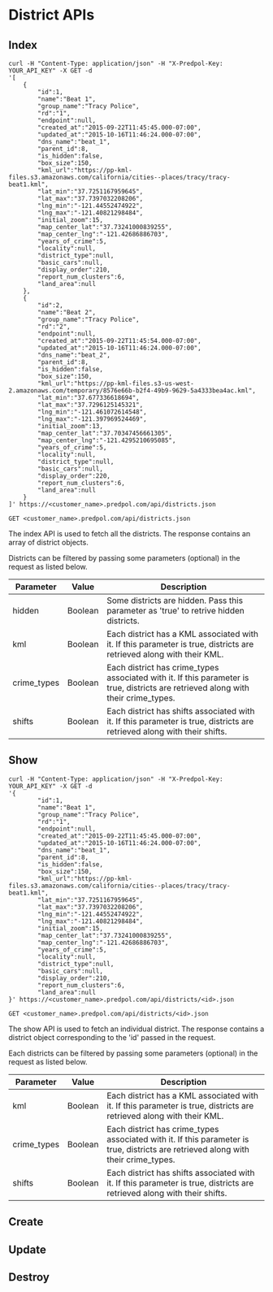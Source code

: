 # District APIs

## Index

```shell
curl -H "Content-Type: application/json" -H "X-Predpol-Key: YOUR_API_KEY" -X GET -d 
'[
    {
        "id":1,
        "name":"Beat 1",
        "group_name":"Tracy Police",
        "rd":"1",
        "endpoint":null,
        "created_at":"2015-09-22T11:45:45.000-07:00",
        "updated_at":"2015-10-16T11:46:24.000-07:00",
        "dns_name":"beat_1",
        "parent_id":8,
        "is_hidden":false,
        "box_size":150,
        "kml_url":"https://pp-kml-files.s3.amazonaws.com/california/cities--places/tracy/tracy-beat1.kml",
        "lat_min":"37.7251167959645",
        "lat_max":"37.7397032208206",
        "lng_min":"-121.44552474922",
        "lng_max":"-121.40821298484",
        "initial_zoom":15,
        "map_center_lat":"37.73241000839255",
        "map_center_lng":"-121.42686886703",
        "years_of_crime":5,
        "locality":null,
        "district_type":null,
        "basic_cars":null,
        "display_order":210,
        "report_num_clusters":6,
        "land_area":null
    },
    {
        "id":2,
        "name":"Beat 2",
        "group_name":"Tracy Police",
        "rd":"2",
        "endpoint":null,
        "created_at":"2015-09-22T11:45:54.000-07:00",
        "updated_at":"2015-10-16T11:46:24.000-07:00",
        "dns_name":"beat_2",
        "parent_id":8,
        "is_hidden":false,
        "box_size":150,
        "kml_url":"https://pp-kml-files.s3-us-west-2.amazonaws.com/temporary/8576e66b-b2f4-49b9-9629-5a4333bea4ac.kml",
        "lat_min":"37.677336618694",
        "lat_max":"37.7296125145321",
        "lng_min":"-121.461072614548",
        "lng_max":"-121.397969524469",
        "initial_zoom":13,
        "map_center_lat":"37.70347456661305",
        "map_center_lng":"-121.4295210695085",
        "years_of_crime":5,
        "locality":null,
        "district_type":null,
        "basic_cars":null,
        "display_order":220,
        "report_num_clusters":6,
        "land_area":null
    }
]' https://<customer_name>.predpol.com/api/districts.json
```

`GET <customer_name>.predpol.com/api/districts.json`

The index API is used to fetch all the districts. The response contains an array of district objects.

Districts can be filtered by passing some parameters (optional) in the request as listed below.

Parameter | Value | Description
--------- | ----- | -----------
hidden | Boolean | Some districts are hidden. Pass this parameter as 'true' to retrive hidden districts.
kml | Boolean | Each district has a KML associated with it. If this parameter is true, districts are retrieved along with their KML.
crime_types | Boolean | Each district has crime_types associated with it. If this parameter is true, districts are retrieved along with their crime_types.
shifts | Boolean | Each district has shifts associated with it. If this parameter is true, districts are retrieved along with their shifts.

## Show

```shell
curl -H "Content-Type: application/json" -H "X-Predpol-Key: YOUR_API_KEY" -X GET -d 
'{
        "id":1,
        "name":"Beat 1",
        "group_name":"Tracy Police",
        "rd":"1",
        "endpoint":null,
        "created_at":"2015-09-22T11:45:45.000-07:00",
        "updated_at":"2015-10-16T11:46:24.000-07:00",
        "dns_name":"beat_1",
        "parent_id":8,
        "is_hidden":false,
        "box_size":150,
        "kml_url":"https://pp-kml-files.s3.amazonaws.com/california/cities--places/tracy/tracy-beat1.kml",
        "lat_min":"37.7251167959645",
        "lat_max":"37.7397032208206",
        "lng_min":"-121.44552474922",
        "lng_max":"-121.40821298484",
        "initial_zoom":15,
        "map_center_lat":"37.73241000839255",
        "map_center_lng":"-121.42686886703",
        "years_of_crime":5,
        "locality":null,
        "district_type":null,
        "basic_cars":null,
        "display_order":210,
        "report_num_clusters":6,
        "land_area":null
}' https://<customer_name>.predpol.com/api/districts/<id>.json
```

`GET <customer_name>.predpol.com/api/districts/<id>.json`

The show API is used to fetch an individual district. The response contains a district object corresponding to the 'id' passed in the request.

Each districts can be filtered by passing some parameters (optional) in the request as listed below.

Parameter | Value | Description
--------- | ----- | -----------
kml | Boolean | Each district has a KML associated with it. If this parameter is true, districts are retrieved along with their KML.
crime_types | Boolean | Each district has crime_types associated with it. If this parameter is true, districts are retrieved along with their crime_types.
shifts | Boolean | Each district has shifts associated with it. If this parameter is true, districts are retrieved along with their shifts.

## Create

## Update

## Destroy
